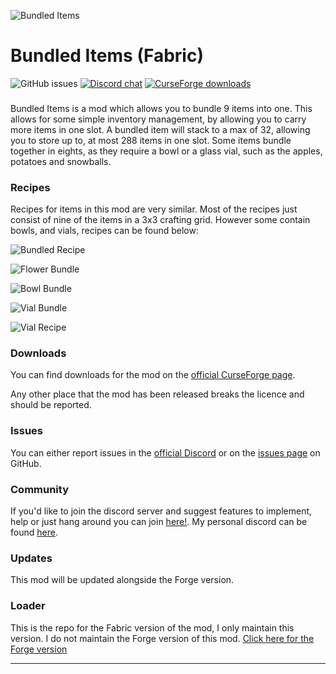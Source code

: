 ![Bundled Items](https://i.imgur.com/nKRkIA6.png)

# Bundled Items (Fabric)
![GitHub issues](https://img.shields.io/github/issues/Mr-Pineapple/Bundled-Items-fabric.svg)
[![Discord chat](https://img.shields.io/badge/chat%20on-discord-7289DA)](https://discord.gg/mBDuneX)
[![CurseForge downloads](http://cf.way2muchnoise.eu/full_bundled-items_downloads.svg)](https://www.curseforge.com/minecraft/mc-mods/bundled-items-fabric)

###

Bundled Items is a mod which allows you to bundle 9 items into one. This allows for some simple inventory management, by allowing you to carry more items in one slot. A bundled item will stack to a max of 32, allowing you to store up to, at most 288 items in one slot. Some items bundle together in eights, as they require a bowl or a glass vial, such as the apples, potatoes and snowballs.

### Recipes

Recipes for items in this mod are very similar. Most of the recipes just consist of nine of the items in a 3x3 crafting grid. However some contain bowls, and vials, recipes can be found below:

![Bundled Recipe](https://i.imgur.com/lcnqYdC.gif)

![Flower Bundle](https://i.imgur.com/Tfri6ft.gif)

![Bowl Bundle](https://i.imgur.com/2AeDOns.gif)

![Vial Bundle](https://i.imgur.com/bdt8FPY.gif)

![Vial Recipe](https://i.imgur.com/RUVhsgJ.png)

### Downloads

You can find downloads for the mod on the [official CurseForge page](https://www.curseforge.com/minecraft/mc-mods/bundled-items-fabric).

Any other place that the mod has been released breaks the licence and should be reported.

### Issues

You can either report issues in the [official Discord](https://discord.gg/mBDuneX) or on the [issues page](https://github.com/Mr-Pineapple/Bundled-Items-Fabric/issues) on GitHub.

### Community

If you'd like to join the discord server and suggest features to implement, help or just hang around you can join [here!](https://discord.gg/mBDuneX).
My personal discord can be found [here](https://discord.gg/mNWSEB5).

### Updates

This mod will be updated alongside the Forge version.

### Loader

This is the repo for the Fabric version of the mod, I only maintain this version. I do not maintain the Forge version of this mod. [Click here for the Forge version](https://www.curseforge.com/minecraft/mc-mods/bundled-items)

---
